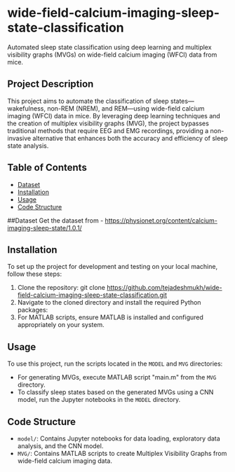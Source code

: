 # wide-field-calcium-imaging-sleep-state-classification
Automated sleep state classification using deep learning and multiplex visibility graphs (MVGs) on wide-field calcium imaging (WFCI) data from mice.

## Project Description
This project aims to automate the classification of sleep states—wakefulness, non-REM (NREM), and REM—using wide-field calcium imaging (WFCI) data in mice. By leveraging deep learning techniques and the creation of multiplex visibility graphs (MVG), the project bypasses traditional methods that require EEG and EMG recordings, providing a non-invasive alternative that enhances both the accuracy and efficiency of sleep state analysis.

## Table of Contents
- [Dataset](#Dataset)
- [Installation](#installation)
- [Usage](#usage)
- [Code Structure](#code-structure)

##Dataset
Get the dataset from - https://physionet.org/content/calcium-imaging-sleep-state/1.0.1/
## Installation
To set up the project for development and testing on your local machine, follow these steps:
1. Clone the repository:
     git clone https://github.com/tejadeshmukh/wide-field-calcium-imaging-sleep-state-classification.git
2. Navigate to the cloned directory and install the required Python packages:
3. For MATLAB scripts, ensure MATLAB is installed and configured appropriately on your system.

## Usage
To use this project, run the scripts located in the `MODEL` and `MVG` directories:
- For generating MVGs, execute MATLAB script  "main.m"  from the `MVG` directory.
- To classify sleep states based on the generated MVGs using a CNN model, run the Jupyter notebooks in the `MODEL` directory.


## Code Structure
- `model/`: Contains Jupyter notebooks for data loading, exploratory data analysis, and the CNN model.
- `MVG/`: Contains MATLAB scripts to create Multiplex Visibility Graphs from wide-field calcium imaging data.


   
